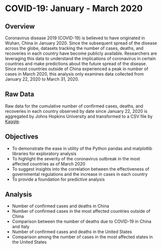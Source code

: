 # COVID-19: January - March 2020

## Overview
Coronavirus disease 2019 (COVID-19) is believed to have originated in Wuhan, China in January 2020. Since the subsequent spread of the disease across the globe, datasets tracking the number of cases, deaths, and recoveries in each country have become publicly available. Researchers are leveraging this data to understand the implications of coronavirus in certain countries and make predictions about the future spread of the disease. Since most countries outside of China experienced a peak in number of cases in March 2020, this analysis only examines data collected from January 22, 2020 to March 31, 2020.

## Raw Data
Raw data for the cumulative number of confirmed cases, deaths, and recoveries in each country observed by date since January 22, 2020 is aggregated by Johns Hopkins University and transformed to a CSV file by
[Kaggle](ttps://www.kaggle.com/sudalairajkumar/novel-corona-virus-2019-dataset).

## Objectives
- To demonstrate the ease in utility of the Python pandas and matplotlib libraries for exploratory analysis
- To highlight the severity of the coronavirus outbreak in the most affected countries as of March 2020
- To suggest insights into the correlation between the effectiveness of governmental regulations and the increase in cases in each country
- To provide a foundation for predictive analysis

## Analysis
- Number of confirmed cases and deaths in China
- Number of confirmed cases in the most affected countries outside of China
- Comparison between the number of deaths due to COVID-19 in China and Italy
- Number of confirmed cases and deaths in the United States
- Comparison among the number of cases in the most affected states in the United States
